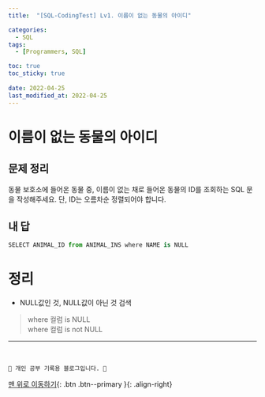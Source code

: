 ```yaml
---
title:  "[SQL-CodingTest] Lv1. 이름이 없는 동물의 아이디"

categories:
  - SQL
tags:
  - [Programmers, SQL]

toc: true
toc_sticky: true
 
date: 2022-04-25
last_modified_at: 2022-04-25
---
```


# 이름이 없는 동물의 아이디
## 문제 정리
동물 보호소에 들어온 동물 중, 이름이 없는 채로 들어온 동물의 ID를 조회하는 SQL 문을 작성해주세요. 단, ID는 오름차순 정렬되어야 합니다.
## 내 답
```py
SELECT ANIMAL_ID from ANIMAL_INS where NAME is NULL
```
# 정리
- NULL값인 것, NULL값이 아닌 것 검색
> where 컬럼 is NULL<br>
where 컬럼 is not NULL

***
<br>

    💛 개인 공부 기록용 블로그입니다. 👻

[맨 위로 이동하기](#){: .btn .btn--primary }{: .align-right}